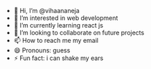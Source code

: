 - 👋 Hi, I’m @vihaananeja
- 👀 I’m interested in web development
- 🌱 I’m currently learning react js
- 💞️ I’m looking to collaborate on future projects
- 📫 How to reach me my email
- 😄 Pronouns: guess
- ⚡ Fun fact: i can shake my ears

<!---
vihaananeja/vihaananeja is a ✨ special ✨ repository because its `README.md` (this file) appears on your GitHub profile.
You can click the Preview link to take a look at your changes.
--->
